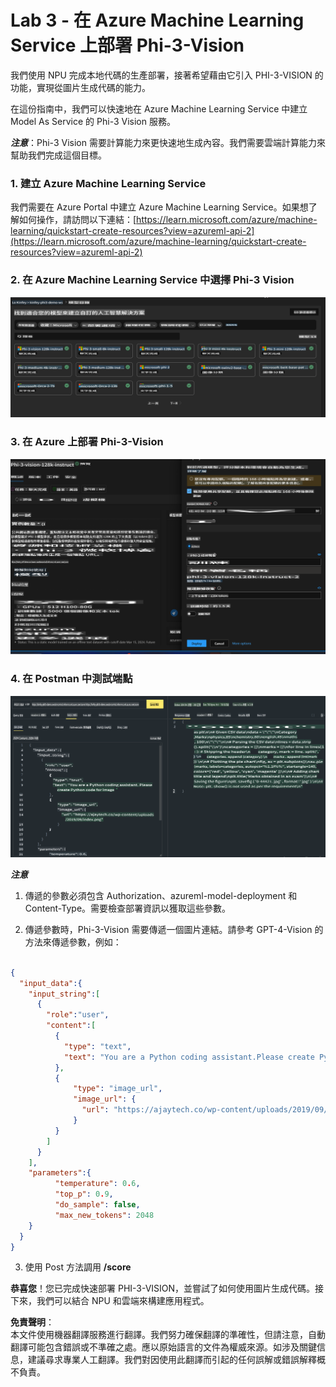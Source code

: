 # **Lab 3 - 在 Azure Machine Learning Service 上部署 Phi-3-Vision**

我們使用 NPU 完成本地代碼的生產部署，接著希望藉由它引入 PHI-3-VISION 的功能，實現從圖片生成代碼的能力。

在這份指南中，我們可以快速地在 Azure Machine Learning Service 中建立 Model As Service 的 Phi-3 Vision 服務。

***注意***：Phi-3 Vision 需要計算能力來更快速地生成內容。我們需要雲端計算能力來幫助我們完成這個目標。


### **1. 建立 Azure Machine Learning Service**

我們需要在 Azure Portal 中建立 Azure Machine Learning Service。如果想了解如何操作，請訪問以下連結：[https://learn.microsoft.com/azure/machine-learning/quickstart-create-resources?view=azureml-api-2](https://learn.microsoft.com/azure/machine-learning/quickstart-create-resources?view=azureml-api-2)


### **2. 在 Azure Machine Learning Service 中選擇 Phi-3 Vision**

![目錄](../../../../../../../../../translated_images/vison_catalog.e04e9e5f2b6ff115fff30e793e54e617da07251c7b192e1a68e6b050917f45aa.tw.png)


### **3. 在 Azure 上部署 Phi-3-Vision**

![部署](../../../../../../../../../translated_images/vision_deploy.c0582d08b5d49675c643f3bedc04ae106957304f3cd4702406fa08bea80ba213.tw.png)


### **4. 在 Postman 中測試端點**

![測試](../../../../../../../../../translated_images/vision_test.fb4ff33607077153c7b5dcf37648dc5a9cb550824aeba89963e6b270314fc554.tw.png)


***注意***

1. 傳遞的參數必須包含 Authorization、azureml-model-deployment 和 Content-Type。需要檢查部署資訊以獲取這些參數。

2. 傳遞參數時，Phi-3-Vision 需要傳遞一個圖片連結。請參考 GPT-4-Vision 的方法來傳遞參數，例如：

```json

{
  "input_data":{
    "input_string":[
      {
        "role":"user",
        "content":[ 
          {
            "type": "text",
            "text": "You are a Python coding assistant.Please create Python code for image "
          },
          {
              "type": "image_url",
              "image_url": {
                "url": "https://ajaytech.co/wp-content/uploads/2019/09/index.png"
              }
          }
        ]
      }
    ],
    "parameters":{
          "temperature": 0.6,
          "top_p": 0.9,
          "do_sample": false,
          "max_new_tokens": 2048
    }
  }
}

```

3. 使用 Post 方法調用 **/score**

**恭喜您**！您已完成快速部署 PHI-3-VISION，並嘗試了如何使用圖片生成代碼。接下來，我們可以結合 NPU 和雲端來構建應用程式。

**免責聲明**：  
本文件使用機器翻譯服務進行翻譯。我們努力確保翻譯的準確性，但請注意，自動翻譯可能包含錯誤或不準確之處。應以原始語言的文件為權威來源。如涉及關鍵信息，建議尋求專業人工翻譯。我們對因使用此翻譯而引起的任何誤解或錯誤解釋概不負責。